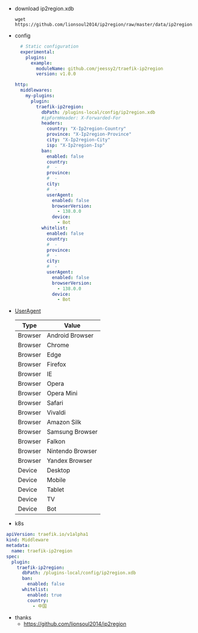- download ip2region.xdb

  ```shell
  wget https://github.com/lionsoul2014/ip2region/raw/master/data/ip2region.xdb
  ```

- config

  ```yaml
    # Static configuration
    experimental:
      plugins:
        example:
          moduleName: github.com/jeessy2/traefik-ip2region
          version: v1.0.0
  ```

  ```yaml
  http:
    middlewares:
      my-plugins:
        plugin:
          traefik-ip2region:
            dbPath: /plugins-local/config/ip2region.xdb
            #ipFormHeader: X-Forwarded-For
            headers:
              country: "X-Ip2region-Country"
              province: "X-Ip2region-Province"
              city: "X-Ip2region-City"
              isp: "X-Ip2region-Isp"
            ban:
              enabled: false
              country:
              #  - 
              province:
              #  - 
              city:
              #  -
              userAgent:
                enabled: false
                browserVersion: 
                  - 138.0.0
                device:
                  - Bot
            whitelist:
              enabled: false
              country:
              #  - 
              province:
              #  - 
              city:
              #  -
              userAgent:
                enabled: false
                browserVersion: 
                  - 138.0.0
                device:
                  - Bot

  ```

- [UserAgent](https://github.com/medama-io/go-useragent/blob/main/agents/const.go)

  | Type | Value |
  |------|--------|
  | Browser | Android Browser |
  | Browser | Chrome |
  | Browser | Edge |
  | Browser | Firefox |
  | Browser | IE |
  | Browser | Opera |
  | Browser | Opera Mini |
  | Browser | Safari |
  | Browser | Vivaldi |
  | Browser | Amazon Silk |
  | Browser | Samsung Browser |
  | Browser | Falkon |
  | Browser | Nintendo Browser |
  | Browser | Yandex Browser |
  | Device | Desktop |
  | Device | Mobile |
  | Device | Tablet |
  | Device | TV |
  | Device | Bot |

- k8s
```yaml
apiVersion: traefik.io/v1alpha1
kind: Middleware
metadata:
  name: traefik-ip2region
spec:
  plugin:
    traefik-ip2region:
      dbPath: /plugins-local/config/ip2region.xdb
      ban:
        enabled: false
      whitelist:
        enabled: true
        country:
          - 中国

```

- thanks
  - https://github.com/lionsoul2014/ip2region